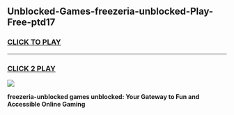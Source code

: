 
## Unblocked-Games-freezeria-unblocked-Play-Free-ptd17
<h3>
<a href="https://premium76.site?title=freezeria-unblocked&ref=12A">CLICK TO PLAY</a></h3>
<hr>

<h3>
<a href="https://premium76.site?title=freezeria-unblocked&ref=12A">CLICK 2 PLAY</a>
  
</h3>

<a href="https://premium76.site?title=freezeria-unblocked&ref=12A"><img src="https://clearcache.store/games.png"></a>


**freezeria-unblocked games unblocked: Your Gateway to Fun and Accessible Online Gaming**
